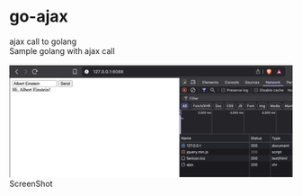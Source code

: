 # go-ajax
ajax call to golang
<br>
Sample golang with ajax call
<br>
<br>
<img src="./sreenshot.png">ScreenShot</img>
